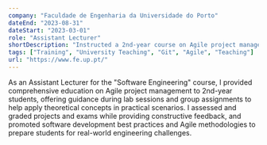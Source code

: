 ```yaml
---
company: "Faculdade de Engenharia da Universidade do Porto"
dateEnd: "2023-08-31"
dateStart: "2023-03-01"
role: "Assistant Lecturer"
shortDescription: "Instructed a 2nd-year course on Agile project management, 'Software Engineering', providing supplemental education, guidance during lab sessions and group assignments, while also assessing and grading students' projects and exams."
tags: ["Training", "University Teaching", "Git", "Agile", "Teaching"]
url: "https://www.fe.up.pt/"
---
```


As an Assistant Lecturer for the "Software Engineering" course, I provided comprehensive education on Agile project management to 2nd-year students, offering guidance during lab sessions and group assignments to help apply theoretical concepts in practical scenarios. I assessed and graded projects and exams while providing constructive feedback, and promoted software development best practices and Agile methodologies to prepare students for real-world engineering challenges.
